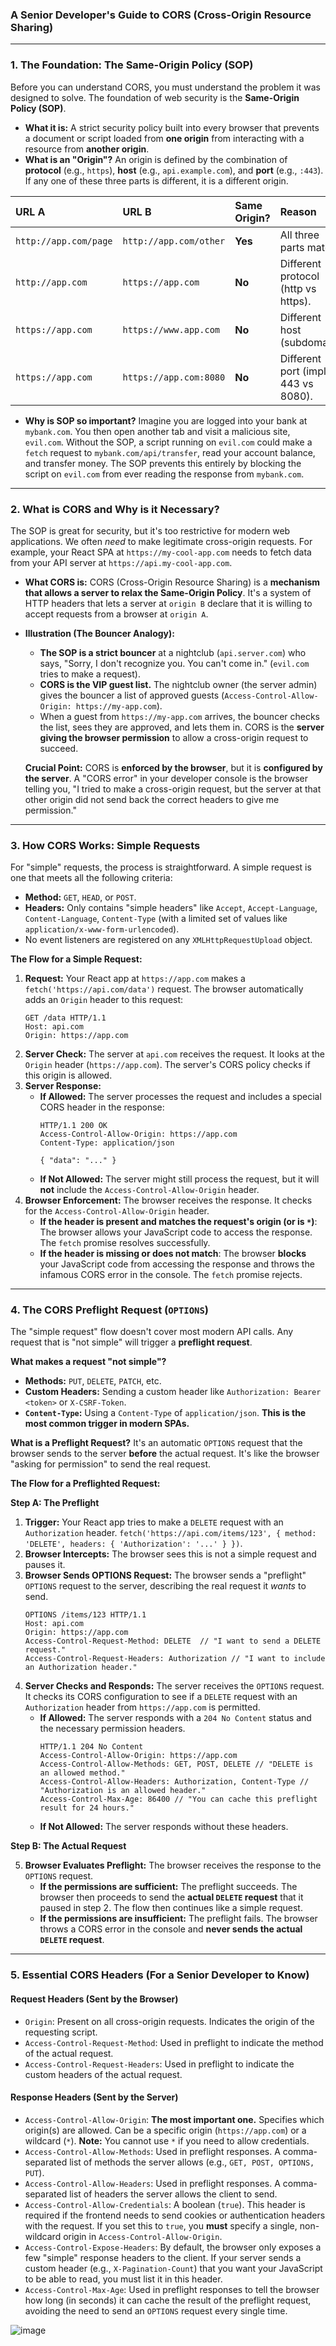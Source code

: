 ### A Senior Developer's Guide to CORS (Cross-Origin Resource Sharing)

---

### 1. The Foundation: The Same-Origin Policy (SOP)

Before you can understand CORS, you must understand the problem it was designed to solve. The foundation of web security is the **Same-Origin Policy (SOP)**.

*   **What it is:** A strict security policy built into every browser that prevents a document or script loaded from **one origin** from interacting with a resource from **another origin**.
*   **What is an "Origin"?** An origin is defined by the combination of **protocol** (e.g., `https`), **host** (e.g., `api.example.com`), and **port** (e.g., `:443`). If any one of these three parts is different, it is a different origin.

| URL A | URL B | Same Origin? | Reason |
| :--- | :--- | :--- | :--- |
| `http://app.com/page` | `http://app.com/other` | **Yes** | All three parts match. |
| `http://app.com` | `https://app.com` | **No** | Different protocol (http vs https). |
| `https://app.com` | `https://www.app.com` | **No** | Different host (subdomain). |
| `https://app.com` | `https://app.com:8080` | **No** | Different port (implicit 443 vs 8080). |

*   **Why is SOP so important?** Imagine you are logged into your bank at `mybank.com`. You then open another tab and visit a malicious site, `evil.com`. Without the SOP, a script running on `evil.com` could make a `fetch` request to `mybank.com/api/transfer`, read your account balance, and transfer money. The SOP prevents this entirely by blocking the script on `evil.com` from ever reading the response from `mybank.com`.

---

### 2. What is CORS and Why is it Necessary?

The SOP is great for security, but it's too restrictive for modern web applications. We often *need* to make legitimate cross-origin requests. For example, your React SPA at `https://my-cool-app.com` needs to fetch data from your API server at `https://api.my-cool-app.com`.

*   **What CORS is:** CORS (Cross-Origin Resource Sharing) is a **mechanism that allows a server to relax the Same-Origin Policy**. It's a system of HTTP headers that lets a server at `origin B` declare that it is willing to accept requests from a browser at `origin A`.

*   **Illustration (The Bouncer Analogy):**
    *   **The SOP is a strict bouncer** at a nightclub (`api.server.com`) who says, "Sorry, I don't recognize you. You can't come in." (`evil.com` tries to make a request).
    *   **CORS is the VIP guest list.** The nightclub owner (the server admin) gives the bouncer a list of approved guests (`Access-Control-Allow-Origin: https://my-app.com`).
    *   When a guest from `https://my-app.com` arrives, the bouncer checks the list, sees they are approved, and lets them in. CORS is the **server giving the browser permission** to allow a cross-origin request to succeed.

    **Crucial Point:** CORS is **enforced by the browser**, but it is **configured by the server**. A "CORS error" in your developer console is the browser telling you, "I tried to make a cross-origin request, but the server at that other origin did not send back the correct headers to give me permission."

---

### 3. How CORS Works: Simple Requests

For "simple" requests, the process is straightforward. A simple request is one that meets all the following criteria:
*   **Method:** `GET`, `HEAD`, or `POST`.
*   **Headers:** Only contains "simple headers" like `Accept`, `Accept-Language`, `Content-Language`, `Content-Type` (with a limited set of values like `application/x-www-form-urlencoded`).
*   No event listeners are registered on any `XMLHttpRequestUpload` object.

**The Flow for a Simple Request:**

1.  **Request:** Your React app at `https://app.com` makes a `fetch('https://api.com/data')` request. The browser automatically adds an `Origin` header to this request:
    ```
    GET /data HTTP/1.1
    Host: api.com
    Origin: https://app.com
    ```
2.  **Server Check:** The server at `api.com` receives the request. It looks at the `Origin` header (`https://app.com`). The server's CORS policy checks if this origin is allowed.
3.  **Server Response:**
    *   **If Allowed:** The server processes the request and includes a special CORS header in the response:
        ```
        HTTP/1.1 200 OK
        Access-Control-Allow-Origin: https://app.com
        Content-Type: application/json

        { "data": "..." }
        ```
    *   **If Not Allowed:** The server might still process the request, but it will **not** include the `Access-Control-Allow-Origin` header.
4.  **Browser Enforcement:** The browser receives the response. It checks for the `Access-Control-Allow-Origin` header.
    *   **If the header is present and matches the request's origin (or is `*`)**: The browser allows your JavaScript code to access the response. The `fetch` promise resolves successfully.
    *   **If the header is missing or does not match**: The browser **blocks** your JavaScript code from accessing the response and throws the infamous CORS error in the console. The `fetch` promise rejects.

---

### 4. The CORS Preflight Request (`OPTIONS`)

The "simple request" flow doesn't cover most modern API calls. Any request that is "not simple" will trigger a **preflight request**.

**What makes a request "not simple"?**
*   **Methods:** `PUT`, `DELETE`, `PATCH`, etc.
*   **Custom Headers:** Sending a custom header like `Authorization: Bearer <token>` or `X-CSRF-Token`.
*   **`Content-Type`:** Using a `Content-Type` of `application/json`. **This is the most common trigger in modern SPAs.**

**What is a Preflight Request?**
It's an automatic `OPTIONS` request that the browser sends to the server **before** the actual request. It's like the browser "asking for permission" to send the real request.

**The Flow for a Preflighted Request:**

**Step A: The Preflight**

1.  **Trigger:** Your React app tries to make a `DELETE` request with an `Authorization` header. `fetch('https://api.com/items/123', { method: 'DELETE', headers: { 'Authorization': '...' } })`.
2.  **Browser Intercepts:** The browser sees this is not a simple request and pauses it.
3.  **Browser Sends OPTIONS Request:** The browser sends a "preflight" `OPTIONS` request to the server, describing the real request it *wants* to send.
    ```
    OPTIONS /items/123 HTTP/1.1
    Host: api.com
    Origin: https://app.com
    Access-Control-Request-Method: DELETE  // "I want to send a DELETE request."
    Access-Control-Request-Headers: Authorization // "I want to include an Authorization header."
    ```
4.  **Server Checks and Responds:** The server receives the `OPTIONS` request. It checks its CORS configuration to see if a `DELETE` request with an `Authorization` header from `https://app.com` is permitted.
    *   **If Allowed:** The server responds with a `204 No Content` status and the necessary permission headers.
        ```
        HTTP/1.1 204 No Content
        Access-Control-Allow-Origin: https://app.com
        Access-Control-Allow-Methods: GET, POST, DELETE // "DELETE is an allowed method."
        Access-Control-Allow-Headers: Authorization, Content-Type // "Authorization is an allowed header."
        Access-Control-Max-Age: 86400 // "You can cache this preflight result for 24 hours."
        ```
    *   **If Not Allowed:** The server responds without these headers.

**Step B: The Actual Request**

5.  **Browser Evaluates Preflight:** The browser receives the response to the `OPTIONS` request.
    *   **If the permissions are sufficient:** The preflight succeeds. The browser then proceeds to send the **actual `DELETE` request** that it paused in step 2. The flow then continues like a simple request.
    *   **If the permissions are insufficient:** The preflight fails. The browser throws a CORS error in the console and **never sends the actual `DELETE` request**.

---

### 5. Essential CORS Headers (For a Senior Developer to Know)

#### Request Headers (Sent by the Browser)
*   `Origin`: Present on all cross-origin requests. Indicates the origin of the requesting script.
*   `Access-Control-Request-Method`: Used in preflight to indicate the method of the actual request.
*   `Access-Control-Request-Headers`: Used in preflight to indicate the custom headers of the actual request.

#### Response Headers (Sent by the Server)
*   `Access-Control-Allow-Origin`: **The most important one.** Specifies which origin(s) are allowed. Can be a specific origin (`https://app.com`) or a wildcard (`*`). **Note:** You cannot use `*` if you need to allow credentials.
*   `Access-Control-Allow-Methods`: Used in preflight responses. A comma-separated list of methods the server allows (e.g., `GET, POST, OPTIONS, PUT`).
*   `Access-Control-Allow-Headers`: Used in preflight responses. A comma-separated list of headers the server allows the client to send.
*   `Access-Control-Allow-Credentials`: A boolean (`true`). This header is required if the frontend needs to send cookies or authentication headers with the request. If you set this to `true`, you **must** specify a single, non-wildcard origin in `Access-Control-Allow-Origin`.
*   `Access-Control-Expose-Headers`: By default, the browser only exposes a few "simple" response headers to the client. If your server sends a custom header (e.g., `X-Pagination-Count`) that you want your JavaScript to be able to read, you must list it in this header.
*   `Access-Control-Max-Age`: Used in preflight responses to tell the browser how long (in seconds) it can cache the result of the preflight request, avoiding the need to send an `OPTIONS` request every single time.

![image](https://requestly.com/wp-content/uploads/2023/09/64790261059f5d5b745d7dfc_zezyYWy0.webp)


